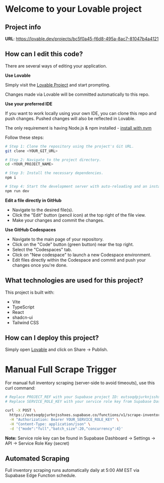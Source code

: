 # Welcome to your Lovable project

## Project info

**URL**: https://lovable.dev/projects/bc5f0a45-f6d8-495a-8ac7-81047b4a4121

## How can I edit this code?

There are several ways of editing your application.

**Use Lovable**

Simply visit the [Lovable Project](https://lovable.dev/projects/bc5f0a45-f6d8-495a-8ac7-81047b4a4121) and start prompting.

Changes made via Lovable will be committed automatically to this repo.

**Use your preferred IDE**

If you want to work locally using your own IDE, you can clone this repo and push changes. Pushed changes will also be reflected in Lovable.

The only requirement is having Node.js & npm installed - [install with nvm](https://github.com/nvm-sh/nvm#installing-and-updating)

Follow these steps:

```sh
# Step 1: Clone the repository using the project's Git URL.
git clone <YOUR_GIT_URL>

# Step 2: Navigate to the project directory.
cd <YOUR_PROJECT_NAME>

# Step 3: Install the necessary dependencies.
npm i

# Step 4: Start the development server with auto-reloading and an instant preview.
npm run dev
```

**Edit a file directly in GitHub**

- Navigate to the desired file(s).
- Click the "Edit" button (pencil icon) at the top right of the file view.
- Make your changes and commit the changes.

**Use GitHub Codespaces**

- Navigate to the main page of your repository.
- Click on the "Code" button (green button) near the top right.
- Select the "Codespaces" tab.
- Click on "New codespace" to launch a new Codespace environment.
- Edit files directly within the Codespace and commit and push your changes once you're done.

## What technologies are used for this project?

This project is built with:

- Vite
- TypeScript
- React
- shadcn-ui
- Tailwind CSS

## How can I deploy this project?

Simply open [Lovable](https://lovable.dev/projects/bc5f0a45-f6d8-495a-8ac7-81047b4a4121) and click on Share -> Publish.

# Manual Full Scrape Trigger

For manual full inventory scraping (server-side to avoid timeouts), use this curl command:

```bash
# Replace PROJECT_REF with your Supabase project ID: eutsoqdpjurknjsshxes
# Replace SERVICE_ROLE_KEY with your service role key from Supabase Dashboard → Settings → API

curl -X POST \
  https://eutsoqdpjurknjsshxes.supabase.co/functions/v1/scrape-inventory-v2 \
  -H "Authorization: Bearer YOUR_SERVICE_ROLE_KEY" \
  -H "Content-Type: application/json" \
  -d '{"mode":"full","batch_size":20,"concurrency":4}'
```

**Note:** Service role key can be found in Supabase Dashboard → Settings → API → Service Role Key (secret)

## Automated Scraping

Full inventory scraping runs automatically daily at 5:00 AM EST via Supabase Edge Function schedule.
